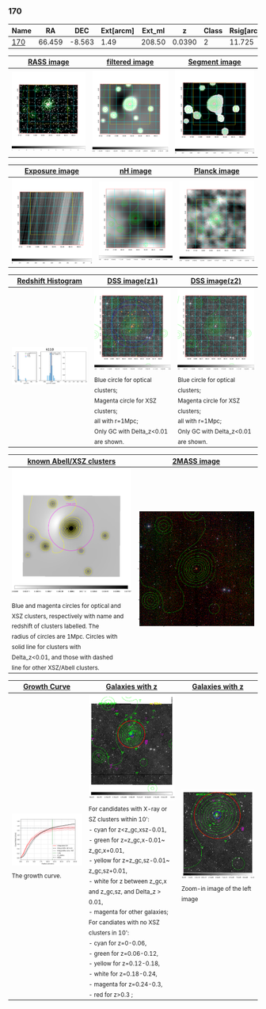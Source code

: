 <div STYLE="page-break-after: always;"></div>

### 170

|Name          |RA          |DEC      | Ext[arcm] | Ext_ml | z    | Class| Rsig[arcmin] | CRsig[c/s] | CR500[c/s] | R500[Mpc] |L500[erg/s]|F500[erg/s/cm^2]| M500[Msun]|Tx[keV]|beta|GC(XSZ,Delta_z<0.01)| GC(OPT,Delta_z<0.01)|GC|alias|
|--------------|------------|------------|---|---|-----------|--------|------|------|----|----|----|----|----|----|----|----|----|----|---|
|[170](script/170.md)     | 66.459       | -8.563       | 1.49    | 208.50   | 0.0390 | 2   | 11.725 |1.302 |1.488 |0.955 |9.090e+43 |2.568e-11 |2.568e+14 |3.879 |0.658 |MCXC, |N, |MCXC, |k110|

|[RASS image](../image/170/170_img.pdf)|[filtered image](../image/170/170_fil.pdf)|[Segment image](../image/170/170_seg.pdf)|
|-------------------|--------------------|-------------------|
| <img src="../image/170/170_img.png" width="300">  | <img src="../image/170/170_fil.png" width="300">   | <img src="../image/170/170_seg.png" width="300">  |

|[Exposure image](../image/170/170_mex.pdf)| [nH image](../image/170/170_nh.pdf)| [Planck image](../image/170/170_p.pdf)|
|-------------------|--------------------|-------------------|
|<img src="../image/170/170_mex.png" width="300">   | <img src="../image/170/170_nh.png" width="300">    | <img src="../image/170/170_p.png" width="300"> |

|[Redshift Histogram](../image/170/170_zg.pdf) | [DSS image(z1)](../image/170/170_dss_z1.pdf)      |  [DSS image(z2)](../image/170/170_dss_z2.pdf)    |
|-------------------|--------------------|-------------------|
|<img src="../image/170/170_zg.png" width="300"> |<img src="../image/170/170_dss_z1.png" width="300"> <sub><br>Blue circle for optical clusters; <br>Magenta circle for XSZ clusters; <br>all with r=1Mpc; <br>Only GC with Delta_z<0.01 are shown. </sub>| <img src="../image/170/170_dss_z2.png" width="300"><sub><br>Blue circle for optical clusters; <br>Magenta circle for XSZ clusters; <br>all with r=1Mpc; <br>Only GC with Delta_z<0.01 are shown. </sub> |

|[known Abell/XSZ clusters](../image/170/170_m.pdf) | [2MASS image](../image/170/170_2mass.pdf)      |
|-------------------|-------------------|
|<img src=../image/170/170_m.png width="300"> <sub><br>Blue and magenta circles for optical and <br>XSZ clusters, respectively with name and <br>redshift of clusters labelled. The <br>radius of circles are 1Mpc. Circles with <br>solid line for clusters with <br>Delta_z<0.01, and those with dashed <br>line for other XSZ/Abell clusters.        </sub>|<img src="../image/170/170_2mass.png" width="300">  |

|[Growth Curve](../image/170/170_gca_all.png) |[Galaxies with z](../image/170/170_opt_ned.pdf) |[Galaxies with z](../image/170/170_opt_ned_zoom.pdf) |
|-------------------|-------------------|-------------------|
| <img src="../image/170/170_gca_all.png" width="300"> <sub><br>The growth curve.</sub>| <img src=../image/170/170_opt_ned.png width="300"> <br><sub> For candidates with X-ray or SZ clusters within 10': <br> - cyan for z<z_gc,xsz-0.01, <br> - green for z=z_gc,x-0.01~ z_gc,x+0.01, <br> - yellow for z=z_gc,sz-0.01~ z_gc,sz+0.01, <br> - white for z between z_gc,x and z_gc,sz, and Delta_z > 0.01, <br> - magenta for other galaxies; <br>For candiates with no XSZ clusters in 10': <br> - cyan for z=0-0.06, <br> - green for z=0.06-0.12, <br> - yellow for z=0.12-0.18, <br> - white for z=0.18-0.24, <br> - magenta for z=0.24-0.3, <br> - red for z>0.3 ;  </sub>|<img src=../image/170/170_opt_ned_zoom.png width="300">  <br><sub> Zoom-in image of the left image</sub>|




